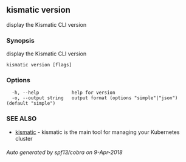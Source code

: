 ## kismatic version

display the Kismatic CLI version

### Synopsis

display the Kismatic CLI version

```
kismatic version [flags]
```

### Options

```
  -h, --help            help for version
  -o, --output string   output format (options "simple"|"json") (default "simple")
```

### SEE ALSO

* [kismatic](kismatic.md)	 - kismatic is the main tool for managing your Kubernetes cluster

###### Auto generated by spf13/cobra on 9-Apr-2018
